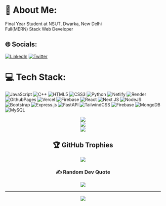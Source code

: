 # 💫 About Me:
Final Year Student  at NSUT, Dwarka, New Delhi<br>Full(MERN) Stack Web Developer<br>


## 🌐 Socials:
[![LinkedIn](https://img.shields.io/badge/LinkedIn-%230077B5.svg?logo=linkedin&logoColor=white)](https://linkedin.com/in/siddharthdagar25) [![Twitter](https://img.shields.io/badge/Twitter-%231DA1F2.svg?logo=Twitter&logoColor=white)](https://twitter.com/siddharthdagar_) 

# 💻 Tech Stack:
![JavaScript](https://img.shields.io/badge/javascript-%23323330.svg?style=for-the-badge&logo=javascript&logoColor=%23F7DF1E) ![C++](https://img.shields.io/badge/c++-%2300599C.svg?style=for-the-badge&logo=c%2B%2B&logoColor=white) ![HTML5](https://img.shields.io/badge/html5-%23E34F26.svg?style=for-the-badge&logo=html5&logoColor=white) ![CSS3](https://img.shields.io/badge/css3-%231572B6.svg?style=for-the-badge&logo=css3&logoColor=white) ![Python](https://img.shields.io/badge/python-3670A0?style=for-the-badge&logo=python&logoColor=ffdd54) ![Netlify](https://img.shields.io/badge/netlify-%23000000.svg?style=for-the-badge&logo=netlify&logoColor=#00C7B7) ![Render](https://img.shields.io/badge/Render-%46E3B7.svg?style=for-the-badge&logo=render&logoColor=white) ![GithubPages](https://img.shields.io/badge/github%20pages-121013?style=for-the-badge&logo=github&logoColor=white) ![Vercel](https://img.shields.io/badge/vercel-%23000000.svg?style=for-the-badge&logo=vercel&logoColor=white) ![Firebase](https://img.shields.io/badge/firebase-%23039BE5.svg?style=for-the-badge&logo=firebase) ![React](https://img.shields.io/badge/react-%2320232a.svg?style=for-the-badge&logo=react&logoColor=%2361DAFB) ![Next JS](https://img.shields.io/badge/Next-black?style=for-the-badge&logo=next.js&logoColor=white) ![NodeJS](https://img.shields.io/badge/node.js-6DA55F?style=for-the-badge&logo=node.js&logoColor=white) ![Bootstrap](https://img.shields.io/badge/bootstrap-%238511FA.svg?style=for-the-badge&logo=bootstrap&logoColor=white) ![Express.js](https://img.shields.io/badge/express.js-%23404d59.svg?style=for-the-badge&logo=express&logoColor=%2361DAFB) ![FastAPI](https://img.shields.io/badge/FastAPI-005571?style=for-the-badge&logo=fastapi) ![TailwindCSS](https://img.shields.io/badge/tailwindcss-%2338B2AC.svg?style=for-the-badge&logo=tailwind-css&logoColor=white) ![Firebase](https://img.shields.io/badge/Firebase-039BE5?style=for-the-badge&logo=Firebase&logoColor=white) ![MongoDB](https://img.shields.io/badge/MongoDB-%234ea94b.svg?style=for-the-badge&logo=mongodb&logoColor=white) ![MySQL](https://img.shields.io/badge/mysql-%2300000f.svg?style=for-the-badge&logo=mysql&logoColor=white)

<div align="center">

  <!-- 📊 GitHub Stats -->
  <img src="https://github-readme-stats.vercel.app/api?username=Siddharth-Dagar-25&theme=flag-india&hide_border=false&include_all_commits=false&count_private=false"/><br/>
  <img src="https://github-readme-streak-stats.herokuapp.com/?user=Siddharth-Dagar-25&theme=flag-india&hide_border=false"/><br/>
  <img src="https://github-readme-stats.vercel.app/api/top-langs/?username=Siddharth-Dagar-25&theme=flag-india&hide_border=false&include_all_commits=false&count_private=false&layout=compact"/>

  <!-- 🏆 GitHub Trophies -->
  <h2>🏆 GitHub Trophies</h2>
  <img src="https://github-profile-trophy.vercel.app/?username=Siddharth-Dagar-25&theme=discord&no-frame=false&no-bg=true&margin-w=4"/>

  <!-- ✍️ Random Dev Quote -->
  <h3>✍️ Random Dev Quote</h3>
  <img src="https://quotes-github-readme.vercel.app/api?type=horizontal&theme=radical"/>


  ---
[![](https://visitcount.itsvg.in/api?id=Siddharth-Dagar-25&icon=0&color=11)](https://visitcount.itsvg.in)

</div>




<!-- Proudly created with GPRM ( https://gprm.itsvg.in ) -->
